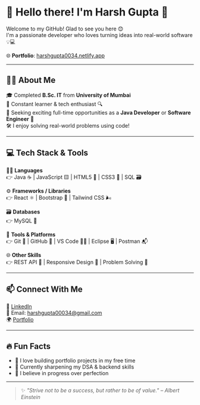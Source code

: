 
# 👋 Hello there! I'm Harsh Gupta 🚀

Welcome to my GitHub! Glad to see you here 😊  
I'm a passionate developer who loves turning ideas into real-world software 💡💻

🌐 **Portfolio**: [harshgupta0034.netlify.app](https://harshgupta0034.netlify.app/)

---

## 👨‍🎓 About Me

🎓 Completed **B.Sc. IT** from **University of Mumbai**  
🧠 Constant learner & tech enthusiast 🔍  
💼 Seeking exciting full-time opportunities as a **Java Developer** or **Software Engineer** 💼  
🛠️ I enjoy solving real-world problems using code!

---

## 💻 Tech Stack & Tools

🧑‍💻 **Languages**  
👉 Java ☕ | JavaScript 🟨 | HTML5 🧾 | CSS3 🎨 | SQL 🗃️  

⚙️ **Frameworks / Libraries**  
👉 React ⚛️ | Bootstrap 💠 | Tailwind CSS 🌬️  

🗃️ **Databases**  
👉 MySQL 🐬  

🧰 **Tools & Platforms**  
👉 Git 🔧 | GitHub 🐙 | VS Code 🧑‍💻 | Eclipse 🖥️ | Postman 📬  

🌐 **Other Skills**  
👉 REST API 📡 | Responsive Design 📱 | Problem Solving 🧠

---

## 📫 Connect With Me

🔗 [LinkedIn](https://www.linkedin.com/in/harah-gupta034/)  
📧 Email: harshgupta00034@gmail.com  
🌍 [Portfolio](https://harshgupta0034.netlify.app/)

---

## 🔥 Fun Facts

- 🧩 I love building portfolio projects in my free time  
- 🎯 Currently sharpening my DSA & backend skills  
- 🧘 I believe in progress over perfection  

---

> ✨ *"Strive not to be a success, but rather to be of value." – Albert Einstein*
